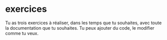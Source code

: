 # exercices

Tu as trois exercices à réaliser, dans les temps que tu souhaites, avec toute la documentation que tu souhaites.
Tu peux ajouter du code, le modifier comme tu veux.
